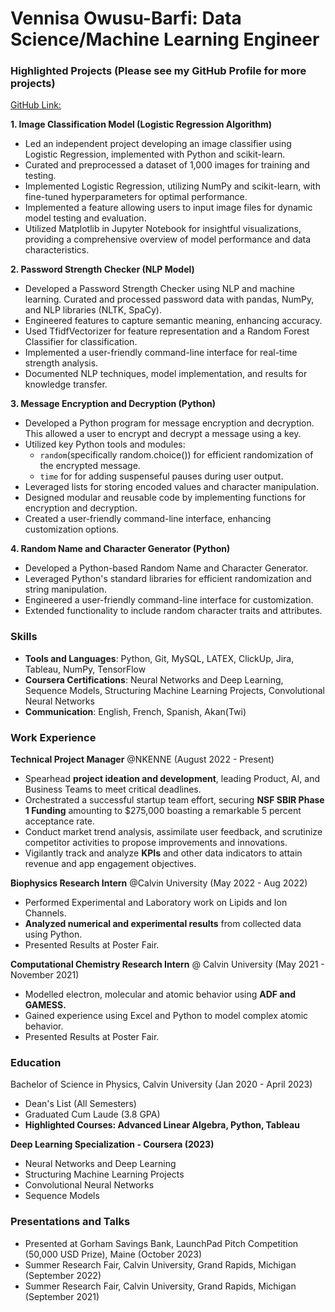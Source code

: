 # Vennisa Owusu-Barfi: Data Science/Machine Learning Engineer

### Highlighted Projects (Please see my GitHub Profile for more projects) ###
 [GitHub Link:](https://github.com/vennisabarfi )

**1. Image Classification Model (Logistic Regression Algorithm)**
- Led an independent project developing an image classifier using Logistic Regression, implemented with Python and scikit-learn.
- Curated and preprocessed a dataset of 1,000 images for training and testing.
- Implemented Logistic Regression, utilizing NumPy and scikit-learn, with fine-tuned hyperparameters for optimal performance.
- Implemented a feature allowing users to input image files for dynamic model testing and evaluation.
- Utilized Matplotlib in Jupyter Notebook for insightful visualizations, providing a comprehensive overview of model performance and data   characteristics.

**2. Password Strength Checker (NLP Model)**
- Developed a Password Strength Checker using NLP and machine learning.
Curated and processed password data with pandas, NumPy, and NLP libraries (NLTK, SpaCy).
- Engineered features to capture semantic meaning, enhancing accuracy.
- Used TfidfVectorizer for feature representation and a Random Forest Classifier for classification.
- Implemented a user-friendly command-line interface for real-time strength analysis.
- Documented NLP techniques, model implementation, and results for knowledge transfer.

**3. Message Encryption and Decryption (Python)**

- Developed a Python program for message encryption and decryption. This allowed a user to encrypt and decrypt a message using a key.
- Utilized key Python tools and modules:
  - `random`(specifically random.choice()) for efficient randomization of the encrypted message.
  - `time` for for adding suspenseful pauses during user output.
- Leveraged lists for storing encoded values and character manipulation.
- Designed modular and reusable code by implementing functions for encryption and decryption.
- Created a user-friendly command-line interface, enhancing customization options.

**4. Random Name and Character Generator (Python)**
- Developed a Python-based Random Name and Character Generator.
- Leveraged Python's standard libraries for efficient randomization and string manipulation.
- Engineered a user-friendly command-line interface for customization.
- Extended functionality to include random character traits and attributes.




### Skills
- **Tools and Languages**: Python, Git, MySQL, LATEX, ClickUp, Jira, Tableau, NumPy, TensorFlow
- **Coursera Certifications**: Neural Networks and Deep Learning, Sequence Models, Structuring Machine Learning Projects, Convolutional Neural Networks
- **Communication**: English, French, Spanish, Akan(Twi)

### Work Experience
**Technical Project Manager** @NKENNE (August 2022 - Present)
- Spearhead **project ideation and development**, leading Product, AI, and Business Teams to meet critical deadlines.
-  Orchestrated a successful startup team effort, securing **NSF SBIR Phase 1 Funding** amounting to $275,000 boasting a remarkable 5 percent acceptance rate.
-  Conduct market trend analysis, assimilate user feedback, and scrutinize competitor activities to propose improvements and innovations.
-  Vigilantly track and analyze **KPIs** and other data indicators to attain revenue and app engagement objectives.

**Biophysics Research Intern** @Calvin University (May 2022 - Aug 2022)
- Performed Experimental and Laboratory work on Lipids and Ion Channels.
- **Analyzed numerical and experimental results** from collected data using Python.
- Presented Results at Poster Fair.

**Computational Chemistry Research Intern** @ Calvin University (May 2021 - November 2021)
- Modelled electron, molecular and atomic behavior using **ADF and GAMESS.**
- Gained experience using Excel and Python to model complex atomic behavior.
- Presented Results at Poster Fair.



### Education 
Bachelor of Science in Physics, Calvin University (Jan 2020 - April 2023)
- Dean's List (All Semesters)
- Graduated Cum Laude (3.8 GPA)
- **Highlighted Courses: Advanced Linear Algebra, Python, Tableau**

**Deep Learning Specialization - Coursera (2023)**
- Neural Networks and Deep Learning
- Structuring Machine Learning Projects
- Convolutional Neural Networks
- Sequence Models

### Presentations and Talks
- Presented at Gorham Savings Bank, LaunchPad Pitch Competition (50,000 USD Prize), Maine (October 2023)
- Summer Research Fair, Calvin University, Grand Rapids, Michigan (September 2022)
- Summer Research Fair, Calvin University, Grand Rapids, Michigan (September 2021)

